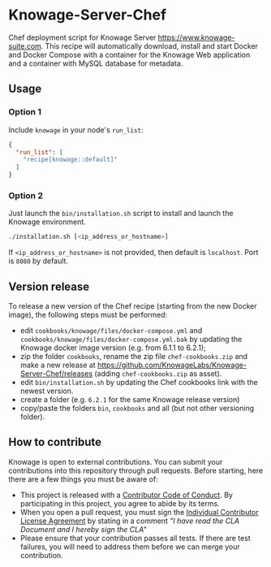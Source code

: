 # Knowage-Server-Chef
Chef deployment script for Knowage Server https://www.knowage-suite.com. 
This recipe will automatically download, install and start Docker and Docker Compose with a container for the Knowage Web application and a container with MySQL database for metadata.

## Usage

### Option 1
Include `knowage` in your node's `run_list`:

```json
{
  "run_list": [
    "recipe[knowage::default]"
  ]
}
```
### Option 2
Just launch the `bin/installation.sh` script to install and launch the Knowage environment.

```bash
./installation.sh [<ip_address_or_hostname>]
```

If `<ip_address_or_hostname>` is not provided, then default is `localhost`.
Port is `8080` by default.

## Version release
To release a new version of the Chef recipe (starting from the new Docker image), the following steps must be performed:

- edit `cookbooks/knowage/files/docker-compose.yml` and `cookbooks/knowage/files/docker-compose.yml.bak` by updating the Knowage docker image version (e.g. from 6.1.1 to 6.2.1);
- zip the folder `cookbooks`, rename the zip file `chef-cookbooks.zip` and make a new release at https://github.com/KnowageLabs/Knowage-Server-Chef/releases (adding `chef-cookbooks.zip` as asset).
- edit `bin/installation.sh` by updating the Chef cookbooks link with the newest version.
- create a folder (e.g. `6.2.1` for the same Knowage release version)
- copy/paste the folders `bin`, `cookbooks` and all (but not other versioning folder).

## How to contribute

Knowage is open to external contributions. You can submit your contributions into this repository through pull requests.
Before starting, here there are a few things you must be aware of: 

-   This project is released with a [Contributor Code of Conduct](./CODE_OF_CONDUCT.md). By participating in this
    project, you agree to abide by its terms.
-   When you open a pull request, you must sign the
    [Individual Contributor License Agreement](./CLA.md) by stating in a comment 
	_"I have read the CLA Document and I hereby sign the CLA"_
-   Please ensure that your contribution passes all tests. If there are test failures, you will need to address them
    before we can merge your contribution.

